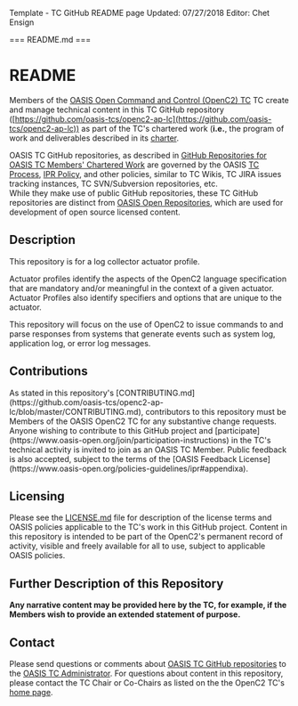 Template - TC GitHub README page
Updated: 07/27/2018
Editor: Chet Ensign 

=== README.md ===

# README

Members of the [OASIS Open Command and Control (OpenC2) TC](https://www.oasis-open.org/committees/openc2/) 
TC create and manage technical content in this TC GitHub repository 
([https://github.com/oasis-tcs/openc2-ap-lc](https://github.com/oasis-tcs/openc2-ap-lc)) as part of the 
TC's chartered work (**i.e.**, the program of work and deliverables described in its
[charter](https://www.oasis-open.org/committees/openc2/charter.php).

OASIS TC GitHub repositories, as described in 
[GitHub Repositories for OASIS TC Members' Chartered Work](https://www.oasis-open.org/resources/tcadmin/github-repositories-for-oasis-tc-members-chartered-work)
are governed by the OASIS [TC Process](https://www.oasis-open.org/policies-guidelines/tc-process), 
[IPR Policy](https://www.oasis-open.org/policies-guidelines/ipr), and other policies, 
similar to TC Wikis, TC JIRA issues tracking instances, TC SVN/Subversion repositories, etc.  
While they make use of public GitHub repositories, these TC GitHub repositories are distinct from 
[OASIS Open Repositories](https://www.oasis-open.org/resources/open-repositories), which are 
used for development of open source licensed content.

## Description

This repository is for a log collector actuator profile.

Actuator profiles identify the aspects of the OpenC2 language specification that are
mandatory and/or meaningful in the context of a given actuator. Actuator Profiles also 
identify specifiers and options that are unique to the actuator. 

This repository will focus on the use of OpenC2 to issue commands to and
parse responses from systems that generate events such as system log, application
log, or error log messages.

## Contributions
<p>As stated in this repository's [CONTRIBUTING.md](https://github.com/oasis-tcs/openc2-ap-lc/blob/master/CONTRIBUTING.md),
contributors to this repository must be Members of the OASIS OpenC2 TC for any substantive change requests.  
Anyone wishing to contribute to this GitHub project and [participate](https://www.oasis-open.org/join/participation-instructions)
in the TC's technical activity is invited to join as an OASIS TC Member. Public feedback is also accepted, 
subject to the terms of the [OASIS Feedback License](https://www.oasis-open.org/policies-guidelines/ipr#appendixa).

## Licensing

Please see the [LICENSE.md](https://github.com/oasis-tcs/openc2-ap-lc/blob/master/LICENSE.md) 
file for description of the license terms and OASIS policies applicable to the TC's work 
in this GitHub project. Content in this repository is intended to be part of the OpenC2's 
permanent record of activity, visible and freely available for all to use, subject to applicable 
OASIS policies.

## Further Description of this Repository

**Any narrative content may be provided here by the TC, for example, if the Members wish to 
provide an extended statement of purpose.**

## Contact

Please send questions or comments about [OASIS TC GitHub repositories](href="https://www.oasis-open.org/resources/tcadmin/github-repositories-for-oasis-tc-members-chartered-work)
to the [OASIS TC Administrator](mailto:tc-admin@oasis-open.org). For questions about content 
in this repository, please contact the TC Chair or Co-Chairs as listed on the the OpenC2 TC's 
[home page](https://www.oasis-open.org/committees/openc2/).
